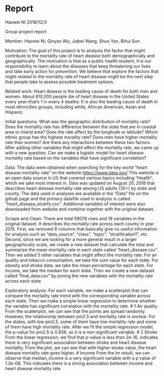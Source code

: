 Report
================
Haowei Ni
2018/12/3

Group project report

Member: Haowei Ni, Qinyao Wu, Jiabei Wang, Shuo Yan, Bihui Sun

Motivation: The goal of this project is to analysis the factor that might contribute to the mortality rate of heart disease both demographically and geographically. The motivation is that as a public health student, it is our responsibility to learn about the diseases that keep threatening our lives and take early action for prevention. We believe that explore the factors that might related to the mortality rate of heart disease might be the next step that people take to assess possible treatment options.

Related work: Heart disease is the leading cause of death for both men and women. About 610,000 people die of heart disease in the United States every year–that’s 1 in every 4 deaths. It is also the leading cause of death in most ethnicities groups, including white, African American, Asian and Hispanic.

Initial questions: What was the geographic distribution of mortality rate? Does the mortality rate has difference between the state that are in coastal area or inland area? Does the rate affect by the longitude or latitude? Which ethnic group has the highest morality rate? Does men have higher mortality rate than women? Are there any interactions between these two factors. After adding other variables that might affect the mortality rate, we came up with a new question. Can we make a logistic model for heart disease mortality rate based on the variables that have significant correlation?

Data: The data were obtained when searching for the key world “heart disease mortality rate” on the website <https://www.data.gov/> This website is an open data source in US that covered various topics including “Health”, which we take most interest in. Data was updated on August 20, 2018 that describes heart disease mortality rate among US adults (35+) by state and county. The data used in analyses are available in the “Data” file on the github page and the primary datafile used in analysis is called “heart\_disease\_stratify.csv”. Additional variables of interest were also downloaded from website and combine together with the original dataset.

Scrape and Clean: There are total 59076 rows and 19 variables in the original dataset. It describes the mortality rate across each county in year 2015. First, we removed 8 columns that basically give no useful information for analysis such as “data\_source”, “class”, “topic”, “stratification1”, etc. Second, since we are looking for a more general result in a larger geographically scale, we create a new dataset that calculate the total and summarize the mean mortality rate in each state called “heart\_disease.csv”. Then we added 5 other variables that might affect the mortality rate. For air quality and tobacco consumption, we take the sum value for each state. For obesity and stroke data, we take the mean percentage for each state. For income, we take the median for each state. Then we create a new dataset called “final\_data.csv” by joining the new variables with the mortality rate across each state.

Exploratory analysis: For each variable, we make a scatterplot that can compare the mortality rate trend with the corresponding variable across each state. Then we make a simple linear regression to determine whether the variable has significant correlation with the mortality rate. \# 1 Air quality From the scatterplot, we can see that the points are spread randomly. However, the relationship between pm2.5 and mortality rate is unclear. For the states, with low pm2.5, some of them have low mortality rate and some of them have high mortality rate. After we fit the simple regression model, the p-value for pm2.5 is 0.836, so it is a non-significant variable. \# 2 Stroke From the linear regression, we find that p-value is less than 2e-16, indicates there is very significant association between stroke and heart disease mortality. From the plot, we can see that with higher stroke value, the heart disease mortality rate goes higher. \# Income From the lm result, we can observe that median\_income is a very significant variable with a p value of 1.3e-08. This indicates there is a strong association between income and heart disease mortality rate
